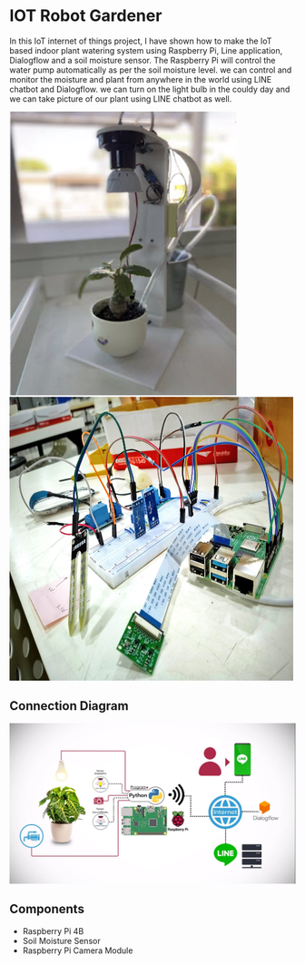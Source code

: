# IOT Robot Gardener
In this IoT internet of things project, I have shown how to make the IoT based indoor plant watering system using Raspberry Pi, 
Line application, Dialogflow and a soil moisture sensor. The Raspberry Pi will control the water pump automatically as per the soil moisture level. 
we can control and monitor the moisture and plant from anywhere in the world using LINE chatbot and Dialogflow.
we can turn on the light bulb in the couldy day and we can take picture of our plant using LINE chatbot as well. 
<p></p>
<p>
<img src="images/3.jpg" style="width:400px;height:500px;">
<img src="images/2.jpg" style="width:500px;height:500px;">
</p>


## Connection Diagram
<img src="images/1.jpg">

## Components
<ul>
  <li>Raspberry Pi 4B</li>
  <li>Soil Moisture Sensor</li>
  <li>Raspberry Pi Camera Module</li>
</ul>  
